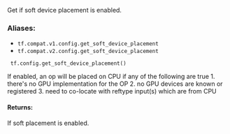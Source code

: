 Get if soft device placement is enabled.
### Aliases:
- `tf.compat.v1.config.get_soft_device_placement`
- `tf.compat.v2.config.get_soft_device_placement`

```
 tf.config.get_soft_device_placement()
```
If enabled, an op will be placed on CPU if any of the following are true 1. there's no GPU implementation for the OP 2. no GPU devices are known or registered 3. need to co-locate with reftype input(s) which are from CPU
#### Returns:
If soft placement is enabled.
